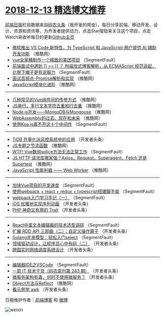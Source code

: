# [2018-12-13 精选博文推荐](http://hao.caibaojian.com/date/2018/12/13)

[前端日报](http://caibaojian.com/c/news)栏目数据来自[码农头条](http://hao.caibaojian.com/)（我开发的爬虫），每日分享前端、移动开发、设计、资源和资讯等，为开发者提供动力，点击Star按钮来关注这个项目，点击Watch来收听每日的更新[Github主页](https://github.com/kujian/frontendDaily)
* [微软推出 VS Code 新特性，为 TypeScript 和 JavaScript 用户提供 AI 辅助开发功能](http://hao.caibaojian.com/94514.html) （推酷网）
* [vue全家桶制作一个精致的美团项目](http://hao.caibaojian.com/94450.html) （SegmentFault）
* [前端面试中遇到 [] == [] ？ 刨祖坟式博客解析，从 ECMAScript 规范说起，比脱下帽子更有说服力](http://hao.caibaojian.com/94452.html) （SegmentFault）
* [面试高频点-Promise解析和实现](http://hao.caibaojian.com/94505.html) （推酷网）
* [JavaScript模块化进阶](http://hao.caibaojian.com/94510.html) （推酷网）

***
* [几种常见的Vue组件间的传参方式](http://hao.caibaojian.com/94501.html) （推酷网）
* [JS单行、多行文本字符去重和行去重](http://hao.caibaojian.com/94506.html) （推酷网）
* [Node.js开发——MongoDB与Mongoose](http://hao.caibaojian.com/94507.html) （推酷网）
* [WebAssembly的过去、现在和未来](http://hao.caibaojian.com/94509.html) （推酷网）
* [使用Koa.js离不开这十个中间件](http://hao.caibaojian.com/94460.html) （SegmentFault）

***
* [TiDB 在量化派风控系统中的应用](http://hao.caibaojian.com/94471.html) （开发者头条）
* [JS专题之节流函数](http://hao.caibaojian.com/94500.html) （推酷网）
* [WTF! Vue数组splice方法无法正常工作](http://hao.caibaojian.com/94451.html) （SegmentFault）
* [JS HTTP 请求库哪家强？Axios，Request，Superagent，Fetch 还是 Supertest](http://hao.caibaojian.com/94503.html) （推酷网）
* [JavaScript 性能利器 —— Web Worker](http://hao.caibaojian.com/94504.html) （推酷网）

***
* [加快Vue项目的开发速度](http://hao.caibaojian.com/94447.html) （SegmentFault）
* [使用webpack + react + redux + typescript搭建脚手架](http://hao.caibaojian.com/94458.html) （SegmentFault）
* [webpack入门学习手记（一）](http://hao.caibaojian.com/94448.html) （SegmentFault）
* [iOS 优雅地实现序列动画](http://hao.caibaojian.com/94472.html) （开发者头条）
* [PHP 神奇又有用的 Trait](http://hao.caibaojian.com/94473.html) （开发者头条）

***
* [React中富文本编辑器的技术选型调研](http://hao.caibaojian.com/94453.html) （SegmentFault）
* [扩展 RDD API 三部曲（二）：自定义操作算子](http://hao.caibaojian.com/94477.html) （开发者头条）
* [Golang并发模型：轻松入门select](http://hao.caibaojian.com/94456.html) （SegmentFault）
* [领域驱动设计，让程序员心中有码（二）](http://hao.caibaojian.com/94467.html) （开发者头条）
* [跨国实时网络调度系统设计](http://hao.caibaojian.com/94478.html) （开发者头条）

***
* [编辑器IDE之VSCode](http://hao.caibaojian.com/94457.html) （SegmentFault）
* [一周 IT 技术干货（码农周刊第 243 期）](http://hao.caibaojian.com/94468.html) （开发者头条）
* [微服务架构有毒，何时不使用微服务？](http://hao.caibaojian.com/94479.html) （开发者头条）
* [Object方法与Reflect](http://hao.caibaojian.com/94508.html) （推酷网）
* [看示例学 awk](http://hao.caibaojian.com/94469.html) （开发者头条）

日报维护作者：[前端博客](http://caibaojian.com/) 和 [微博](http://caibaojian.com/go/weibo)

![weixin](https://user-images.githubusercontent.com/3055447/38468989-651132ac-3b80-11e8-8e6b-15122322a9d7.png)